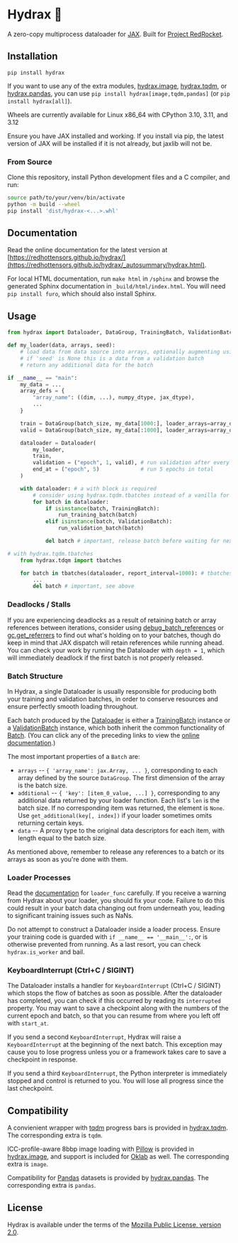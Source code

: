 # Hydrax 🐉
A zero-copy multiprocess dataloader for [JAX](https://jax.readthedocs.io/en/latest/).
Built for [Project RedRocket](https://huggingface.co/RedRocket/).

## Installation

``pip install hydrax``

If you want to use any of the extra modules,
[hydrax.image](https://redhottensors.github.io/hydrax/_autosummary/hydrax.image.html),
[hydrax.tqdm](https://redhottensors.github.io/hydrax/_autosummary/hydrax.tqdm.html), or
[hydrax.pandas](https://redhottensors.github.io/hydrax/_autosummary/hydrax.pandas.html),
you can use ``pip install hydrax[image,tqdm,pandas]`` (or ``pip install hydrax[all]``).

Wheels are currently available for Linux x86_64 with CPython 3.10, 3.11, and 3.12

Ensure you have JAX installed and working. If you install via pip, the latest version of JAX will be installed if it is
not already, but jaxlib will not be.

### From Source

Clone this repository, install Python development files and a C compiler, and run:

```sh
source path/to/your/venv/bin/activate
python -m build --wheel
pip install 'dist/hydrax-<...>.whl'
```

## Documentation

Read the online documentation for the latest version at
[https://redhottensors.github.io/hydrax/](https://redhottensors.github.io/hydrax/_autosummary/hydrax.html).

For local HTML documentation, run ``make html`` in ``/sphinx`` and browse the generated Sphinx documentation in
``_build/html/index.html``. You will need ``pip install furo``, which should also install Sphinx.

## Usage

```python
from hydrax import Dataloader, DataGroup, TrainingBatch, ValidationBatch

def my_loader(data, arrays, seed):
    # load data from data source into arrays, optionally augmenting using 'seed'.
    # if 'seed' is None this is a data from a validation batch
    # return any additional data for the batch

if __name__ == "main":
    my_data = ...
    array_defs = {
        "array_name": ((dim, ...), numpy_dtype, jax_dtype),
        ...
    }

    train = DataGroup(batch_size, my_data[1000:], loader_arrays=array_defs)
    valid = DataGroup(batch_size, my_data[:1000], loader_arrays=array_defs)

    dataloader = Dataloader(
        my_loader,
        train,
        validation = ("epoch", 1, valid), # run validation after every epoch
        end_at = ("epoch", 5)             # run 5 epochs in total
    )

    with dataloader: # a with block is required
        # consider using hydrax.tqdm.tbatches instead of a vanilla for loop here
        for batch in dataloader:
            if isinstance(batch, TrainingBatch):
                run_training_batch(batch)
            elif isinstance(batch, ValidationBatch):
                run_validation_batch(batch)

            del batch # important, release batch before waiting for next one or cleaning up

# with hydrax.tqdm.tbatches
    from hydrax.tdqm import tbatches

    for batch in tbatches(dataloader, report_interval=1000): # tbatches includes a with block for the dataloader
        ...
        del batch # important, see above
```

### Deadlocks / Stalls

If you are experiencing deadlocks as a result of retaining batch or array references between iterations, consider using
[debug_batch_references](https://redhottensors.github.io/hydrax/_autosummary/hydrax.debug_batch_references.html) or
[gc.get_referrers](https://docs.python.org/3/library/gc.html#gc.get_referrers) to find out what's holding on to your
batches, though do keep in mind that JAX dispatch will retain references while running ahead. You can check your work by
running the Dataloader with ``depth = 1``, which will immediately deadlock if the first batch is not properly released.

### Batch Structure

In Hydrax, a single Dataloader is usually responsible for producing both your training and validation batches,
in order to conserve resources and ensure perfectly smooth loading throughout.

Each batch produced by the [Dataloader](https://redhottensors.github.io/hydrax/_autosummary/hydrax.Dataloader.html) is
either a [TrainingBatch](https://redhottensors.github.io/hydrax/_autosummary/hydrax.TrainingBatch.html) instance or a
[ValidationBatch](https://redhottensors.github.io/hydrax/_autosummary/hydrax.ValidationBatch.html) instance, which both
inherit the common functionality of [Batch](https://redhottensors.github.io/hydrax/_autosummary/hydrax.Batch.html).
(You can click any of the preceding links to view the
[online documentation](https://redhottensors.github.io/hydrax/_autosummary/hydrax.html).)

The most important properties of a ``Batch`` are:
* ``arrays`` -- ``{ 'array_name': jax.Array, ... }``, corresponding to each array defined by the source ``DataGroup``.
    The first dimension of the array is the batch size.
* ``additional`` -- ``{ 'key': [item_0_value, ...] }``, corresponding to any additional data returned by your loader
    function. Each list's ``len`` is the batch size. If no corresponding item was returned, the element is ``None``.
    Use ``get_additional(key[, index])`` if your loader sometimes omits returning certain keys.
* ``data`` -- A proxy type to the original data descriptors for each item, with length equal to the batch size.

As mentioned above, remember to release any references to a batch or its arrays as soon as you're done with them.

### Loader Processes

Read the [documentation](https://redhottensors.github.io/hydrax/_autosummary/hydrax.Dataloader.html) for ``loader_func``
carefully. If you receive a warning from Hydrax about your loader, you should fix your code. Failure to do this could
result in your batch data changing out from underneath you, leading to significant training issues such as NaNs.

Do not attempt to construct a Dataloader inside a loader process. Ensure your training code is guarded with
``if __name__ == '__main__':``, or is otherwise prevented from running. As a last resort, you can check
``hydrax.is_worker`` and bail.

### KeyboardInterrupt (Ctrl+C / SIGINT)

The Dataloader installs a handler for ``KeyboardInterrupt`` (Ctrl+C / SIGINT) which stops the flow of batches as soon as
possible. After the dataloader has completed, you can check if this occurred by reading its ``interrupted`` property.
You may want to save a checkpoint along with the numbers of the current epoch and batch, so that you can resume from
where you left off with ``start_at``.

If you send a second ``KeyboardInterrupt``, Hydrax will raise a ``KeyboardInterrupt`` at the beginning of the next
batch. This exception may cause you to lose progress unless you or a framework takes care to save a checkpoint in
response.

If you send a third ``KeyboardInterrupt``, the Python interpreter is immediately stopped and control is returned to you.
You will lose all progress since the last checkpoint.

## Compatibility

A convienient wrapper with [tqdm](https://tqdm.github.io/) progress bars is provided in
[hydrax.tqdm](https://redhottensors.github.io/hydrax/_autosummary/hydrax.tqdm.html). The corresponding extra is
``tqdm``.

ICC-profile-aware 8bbp image loading with [Pillow](https://python-pillow.org/) is provided in
[hydrax.image](https://redhottensors.github.io/hydrax/_autosummary/hydrax.image.html), and support is included for
[Oklab](https://bottosson.github.io/posts/oklab/) as well. The corresponding extra is ``image``.

Compatibility for [Pandas](https://pandas.pydata.org/) datasets is provided by
[hydrax.pandas](https://redhottensors.github.io/hydrax/_autosummary/hydrax.pandas.RowData.html). The corresponding extra
is ``pandas``.

## License

Hydrax is available under the terms of the
[Mozilla Public License, version 2.0](https://www.mozilla.org/en-US/MPL/2.0/).

